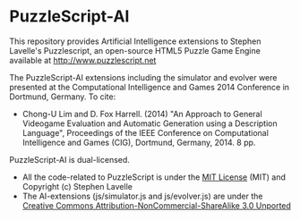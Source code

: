 PuzzleScript-AI
============

This repository provides Artificial Intelligence extensions to Stephen Lavelle's Puzzlescript, an open-source HTML5 Puzzle Game Engine available at http://www.puzzlescript.net

The PuzzleScript-AI extensions including the simulator and evolver were presented at the Computational Intelligence and Games 2014 Conference in Dortmund, Germany. To cite:

- Chong-U Lim and D. Fox Harrell. (2014) "An Approach to General Videogame Evaluation and Automatic Generation using a Description Language", Proceedings of the IEEE Conference on Computational Intelligence and Games (CIG), Dortmund, Germany, 2014. 8 pp.

PuzzleScript-AI is dual-licensed. 

 - All the code-related to PuzzleScript is under the [MIT License](http://opensource.org/licenses/MIT) (MIT) and Copyright (c) Stephen Lavelle
 - The AI-extensions (js/simulator.js and js/evolver.js) are under the [Creative Commons  Attribution-NonCommercial-ShareAlike 3.0 Unported](http://creativecommons.org/licenses/by-nc-sa/3.0/)


